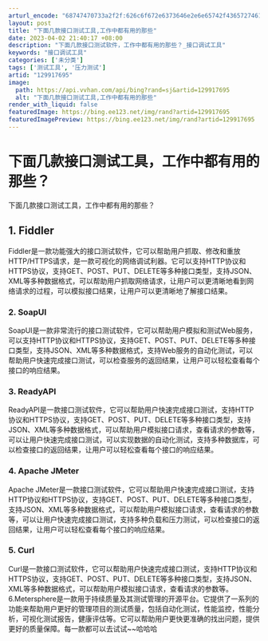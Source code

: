 ```yaml
---
arturl_encode: "68747470733a2f2f:626c6f672e6373646e2e6e65742f4365727461696e6c795f2f:61727469636c652f64657461696c732f313239393137363935"
layout: post
title: "下面几款接口测试工具,工作中都有用的那些"
date: 2023-04-02 21:40:17 +08:00
description: "下面几款接口测试软件，工作中都有用的那些？_接口调试工具"
keywords: "接口调试工具"
categories: ['未分类']
tags: ['测试工具', '压力测试']
artid: "129917695"
image:
  path: https://api.vvhan.com/api/bing?rand=sj&artid=129917695
  alt: "下面几款接口测试工具,工作中都有用的那些"
render_with_liquid: false
featuredImage: https://bing.ee123.net/img/rand?artid=129917695
featuredImagePreview: https://bing.ee123.net/img/rand?artid=129917695
---
```


# 下面几款接口测试工具，工作中都有用的那些？

下面几款接口测试工具，工作中都有用的那些？

## 1. Fiddler

Fiddler是一款功能强大的接口测试软件，它可以帮助用户抓取、修改和重放HTTP/HTTPS请求，是一款可视化的网络调试利器。它可以支持HTTP协议和HTTPS协议，支持GET、POST、PUT、DELETE等多种接口类型，支持JSON、XML等多种数据格式，可以帮助用户抓取网络请求，让用户可以更清晰地看到网络请求的过程，可以模拟接口结果，让用户可以更清晰地了解接口结果。

### 2. SoapUI

SoapUI是一款非常流行的接口测试软件，它可以帮助用户模拟和测试Web服务，可以支持HTTP协议和HTTPS协议，支持GET、POST、PUT、DELETE等多种接口类型，支持JSON、XML等多种数据格式，支持Web服务的自动化测试，可以帮助用户快速完成接口测试，可以检查服务的返回结果，让用户可以轻松查看每个接口的响应结果。

### 3. ReadyAPI

ReadyAPI是一款接口测试软件，它可以帮助用户快速完成接口测试，支持HTTP协议和HTTPS协议，支持GET、POST、PUT、DELETE等多种接口类型，支持JSON、XML等多种数据格式，可以帮助用户模拟接口请求，查看请求的参数等，可以让用户快速完成接口测试，可以实现数据的自动化测试，支持多种数据库，可以检查接口的返回结果，让用户可以轻松查看每个接口的响应结果。

### 4. Apache JMeter

Apache JMeter是一款接口测试软件，它可以帮助用户快速完成接口测试，支持HTTP协议和HTTPS协议，支持GET、POST、PUT、DELETE等多种接口类型，支持JSON、XML等多种数据格式，可以帮助用户模拟接口请求，查看请求的参数等，可以让用户快速完成接口测试，支持多种负载和压力测试，可以检查接口的返回结果，让用户可以轻松查看每个接口的响应结果。

### 5. Curl

Curl是一款接口测试软件，它可以帮助用户快速完成接口测试，支持HTTP协议和HTTPS协议，支持GET、POST、PUT、DELETE等多种接口类型，支持JSON、XML等多种数据格式，可以帮助用户模拟接口请求，查看请求的参数等。6.Metersphere是一款用于持续质量及其测试管理的开源平台。它提供了一系列的功能来帮助用户更好的管理项目的测试质量，包括自动化测试，性能监控，性能分析，可视化测试报告，健康评估等。它可以帮助用户更快更准确的找出问题，提供更好的质量保障。每一款都可以去试试~~哈哈哈